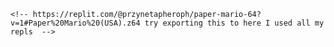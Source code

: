     <!-- https://replit.com/@przynetapheroph/paper-mario-64?v=1#Paper%20Mario%20(USA).z64 try exporting this to here I used all my repls  -->
